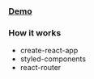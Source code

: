 
### [Demo](https://funbox-cat-task.herokuapp.com/)

### How it works
- create-react-app
- styled-components
- react-router
